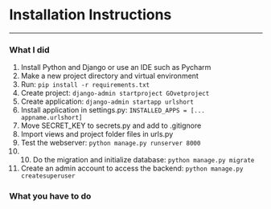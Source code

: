 # Installation Instructions
______________________________

### What I did

1. Install Python and Django or use an IDE such as Pycharm
2. Make a new project directory and virtual environment
3. Run: ```pip install -r requirements.txt```
4. Create project: ```django-admin startproject GOvetproject```
5. Create application: ```django-admin startapp urlshort```
6. Install application in settings.py: ```INSTALLED_APPS = [... appname.urlshort]```
7. Move SECRET_KEY to secrets.py and add to .gitignore
8. Import views and project folder files in urls.py
9.	Test the webserver: ```python manage.py runserver 8000```
10. 10.	Do the migration and initialize database: ```python manage.py migrate```
11. Create an admin account to access the backend: ```python manage.py createsuperuser```

### What you have to do

